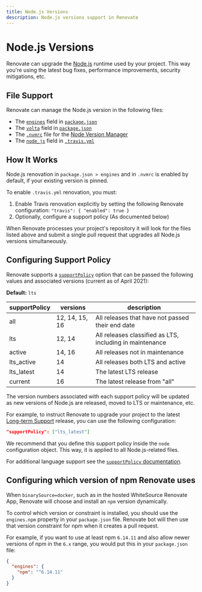 ```yaml
---
title: Node.js Versions
description: Node.js versions support in Renovate
---
```


# Node.js Versions

Renovate can upgrade the [Node.js](https://nodejs.org/en/) runtime used by your project.
This way you're using the latest bug fixes, performance improvements, security mitigations, etc.

## File Support

Renovate can manage the Node.js version in the following files:

- The [`engines`](https://docs.npmjs.com/files/package.json#engines) field in [`package.json`](https://docs.npmjs.com/files/package.json)
- The [`volta`](https://docs.volta.sh/guide/understanding#managing-your-project) field in [`package.json`](https://docs.npmjs.com/files/package.json)
- The [`.nvmrc`](https://github.com/creationix/nvm#nvmrc) file for the [Node Version Manager](https://github.com/creationix/nvm)
- The [`node_js`](https://docs.travis-ci.com/user/languages/javascript-with-nodejs/#Specifying-Node.js-versions) field in [`.travis.yml`](https://docs.travis-ci.com/user/customizing-the-build/)

## How It Works

Node.js renovation in `package.json > engines` and in `.nvmrc` is enabled by default, if your existing version is pinned.

To enable `.travis.yml` renovation, you must:

1. Enable Travis renovation explicitly by setting the following Renovate configuration: `"travis": { "enabled": true }`
1. Optionally, configure a support policy (As documented below)

When Renovate processes your project's repository it will look for the files listed above and submit a single pull request that upgrades all Node.js versions simultaneously.

## Configuring Support Policy

Renovate supports a [`supportPolicy`](/configuration-options/#supportpolicy) option that can be passed the following values and associated versions (current as of April 2021):

**Default:** `lts`

| supportPolicy | versions       | description                                              |
| ------------- | -------------- | -------------------------------------------------------- |
| all           | 12, 14, 15, 16 | All releases that have not passed their end date         |
| lts           | 12, 14         | All releases classified as LTS, including in maintenance |
| active        | 14, 16         | All releases not in maintenance                          |
| lts_active    | 14             | All releases both LTS and active                         |
| lts_latest    | 14             | The latest LTS release                                   |
| current       | 16             | The latest release from "all"                            |

The version numbers associated with each support policy will be updated as new versions of Node.js are released, moved to LTS or maintenance, etc.

For example, to instruct Renovate to upgrade your project to the latest [Long-term Support](https://github.com/nodejs/Release#release-plan) release, you can use the following configuration:

```json
"supportPolicy": ["lts_latest"]
```

We recommend that you define this support policy inside the `node` configuration object.
This way, it is applied to all Node.js-related files.

For additional language support see the [`supportPolicy` documentation](/configuration-options/#supportpolicy).

## Configuring which version of npm Renovate uses

When `binarySource=docker`, such as in the hosted WhiteSource Renovate App, Renovate will choose and install an `npm` version dynamically.

To control which version or constraint is installed, you should use the `engines.npm` property in your `package.json` file.
Renovate bot will then use that version constraint for npm when it creates a pull request.

For example, if you want to use at least npm `6.14.11` and also allow newer versions of npm in the `6.x` range, you would put this in your `package.json` file:

```json
{
  "engines": {
    "npm": "^6.14.11"
  }
}
```
